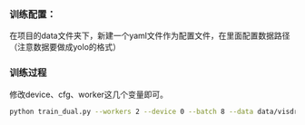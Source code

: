 ### 训练配置：
在项目的data文件夹下，新建一个yaml文件作为配置文件，在里面配置数据路径（注意数据要做成yolo的格式）

### 训练过程

修改device、cfg、worker这几个变量即可。

```bash
python train_dual.py --workers 2 --device 0 --batch 8 --data data/visdrone.yaml --img 640 --cfg models/detect/yolov9-c.yaml --weights '' --name yolov9-c --hyp hyp.scratch-high.yaml --min-items 0 --epochs 500 --close-mosaic 15
```

